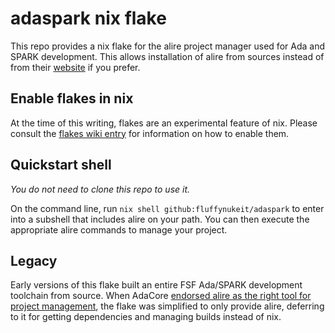 # adaspark nix flake

This repo provides a nix flake for the alire project manager used for Ada and SPARK
development. This allows installation of alire from sources instead of from their
[website](https://alire.ada.dev/) if you prefer.

## Enable flakes in nix
At the time of this writing, flakes are an experimental feature of nix.  Please consult
the [flakes wiki entry](https://nixos.wiki/wiki/Flakes) for information on how to enable
them.

## Quickstart shell

*You do not need to clone this repo to use it.*

On the command line, run `nix shell github:fluffynukeit/adaspark` to enter into a 
subshell that includes alire on your path.  You can then execute the appropriate 
alire commands to manage your project.

## Legacy

Early versions of this flake built an entire FSF Ada/SPARK development toolchain from
source. When AdaCore [endorsed alire as the right tool for project management](https://blog.adacore.com/a-new-era-for-ada-spark-open-source-community),
the flake was simplified to only provide alire, deferring to it for getting 
dependencies and managing builds instead of nix.
